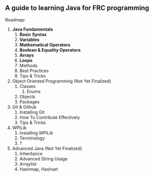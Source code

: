 ## A guide to learning Java for FRC programming


Roadmap:
1. **Java Fundamentals**
   1. **Basic Syntax**
   2. **Variables**
   3. **Mathematical Operators**
   4. **Boolean & Equality Operators**
   5. **Arrays**
   6. **Loops**
   7. Methods
   8. Best Practices
   9.  Tips & Tricks
2. Object Oriented Programming (Not Yet Finalized)
   1. Classes
      1. Enums
   2. Objects
   3. Packages
3. Git & Github
   1. Installing Git 
   2. How To Contribute Effectively
   3. Tips & Tricks
4. WPILib
   1. Installing WPILib
   2. Terminology
   3. ?
5. Advanced Java (Not Yet Finalized)
   1. Inheritance
   2. Advanced String Usage
   3. Arraylist
   4. Hashmap, Hashset
